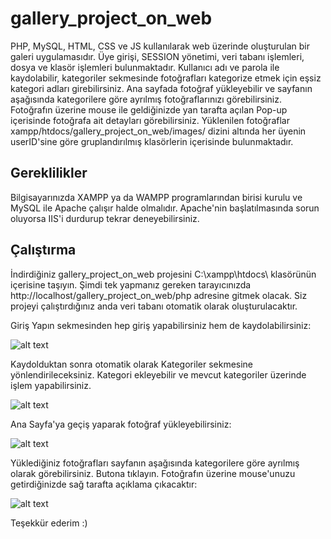 # gallery_project_on_web
PHP, MySQL, HTML, CSS ve JS kullanılarak web üzerinde oluşturulan bir galeri uygulamasıdır. Üye girişi, SESSION yönetimi, veri tabanı işlemleri, dosya ve klasör işlemleri bulunmaktadır. Kullanıcı adı ve parola ile kaydolabilir, kategoriler sekmesinde fotoğrafları kategorize etmek için eşsiz kategori adları girebilirsiniz. Ana sayfada fotoğraf yükleyebilir ve sayfanın aşağısında kategorilere göre ayrılmış fotoğraflarınızı görebilirsiniz. Fotoğrafın üzerine mouse ile geldiğinizde yan tarafta açılan Pop-up içerisinde fotoğrafa ait detayları görebilirsiniz.
Yüklenilen fotoğraflar xampp/htdocs/gallery_project_on_web/images/ dizini altında her üyenin userID'sine göre gruplandırılmış klasörlerin içerisinde bulunmaktadır.

## Gereklilikler
Bilgisayarınızda XAMPP ya da WAMPP programlarından birisi kurulu ve MySQL ile Apache çalışır halde olmalıdır. Apache'nin başlatılmasında sorun oluyorsa IIS'i durdurup tekrar deneyebilirsiniz.  

## Çalıştırma
İndirdiğiniz gallery_project_on_web projesini C:\xampp\htdocs\ klasörünün içerisine taşıyın. Şimdi tek yapmanız gereken tarayıcınızda http://localhost/gallery_project_on_web/php adresine gitmek olacak. Siz projeyi çalıştırdığınız anda veri tabanı otomatik olarak oluşturulacaktır.

Giriş Yapın sekmesinden hep giriş yapabilirsiniz hem de kaydolabilirsiniz:

![alt text](https://github.com/acbr5/gallery_project_on_web/blob/master/images/login.JPG)

Kaydolduktan sonra otomatik olarak Kategoriler sekmesine yönlendirileceksiniz. Kategori ekleyebilir ve mevcut kategoriler üzerinde işlem yapabilirsiniz.

![alt text](https://github.com/acbr5/gallery_project_on_web/blob/master/images/categories.JPG)

Ana Sayfa'ya geçiş yaparak fotoğraf yükleyebilirsiniz:

![alt text](https://github.com/acbr5/gallery_project_on_web/blob/master/images/index.JPG)

Yüklediğiniz fotoğrafları sayfanın aşağısında kategorilere göre ayrılmış olarak görebilirsiniz. Butona tıklayın. Fotoğrafın üzerine mouse'unuzu getirdiğinizde sağ tarafta açıklama çıkacaktır:

![alt text](https://github.com/acbr5/gallery_project_on_web/blob/master/images/mouse_over.JPG)


Teşekkür ederim :)
